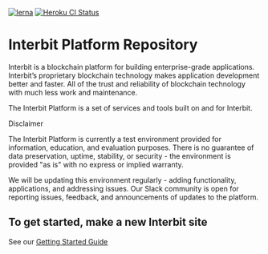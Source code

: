 [![lerna](https://img.shields.io/badge/maintained%20with-lerna-cc00ff.svg)](https://lernajs.io/)
[![Heroku CI Status](https://ci-badges.herokuapp.com/pipelines/53a1a1f6-ffc6-4d44-a282-cecadaf4591f/master.svg)](https://dashboard.heroku.com/pipelines/53a1a1f6-ffc6-4d44-a282-cecadaf4591f/tests)

# Interbit Platform Repository

Interbit is a blockchain platform for building enterprise-grade applications. Interbit’s proprietary blockchain technology makes application development better and faster. All of the trust and reliability of blockchain technology with much less work and maintenance.

The Interbit Platform is a set of services and tools built on and for Interbit.

Disclaimer

The Interbit Platform is currently a test environment provided for information, education, and evaluation purposes. There is no guarantee of data preservation, uptime, stability, or security - the environment is provided "as is" with no express or implied warranty.

We will be updating this environment regularly - adding functionality, applications, and addressing issues. Our Slack community is open for reporting issues, feedback, and announcements of updates to the platform.

## To get started, make a new Interbit site

See our [Getting Started Guide](https://github.com/interbit/interbit/tree/master/docs/gitbook/getting-started)
